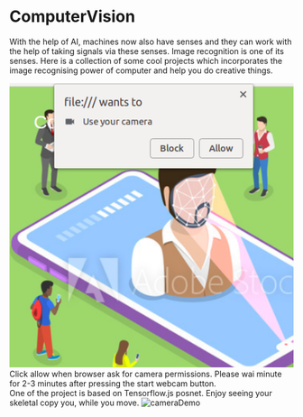 <h1>ComputerVision</h1>

With the help of AI, machines now also have senses and they can work with the help of taking signals via these senses. Image recognition is one of its senses. Here is a collection of some cool projects which incorporates the image recognising power of computer and help you do creative things.

<img src="img/permission.png" alt="ClickAllowWhenAsked" style="width: 600px;"/>
Click allow when browser ask for camera permissions. Please wai minute for 2-3 minutes after pressing the start webcam button.

<br>
One of the project is based on Tensorflow.js posnet. Enjoy seeing your skeletal copy you, while you move.


<img src="https://raw.githubusercontent.com/irealva/tfjs-models/master/posenet/demos/camera.gif" alt="cameraDemo" style="width: 600px;"/>
